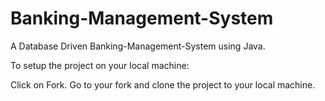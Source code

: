 # Banking-Management-System
A Database Driven Banking-Management-System using Java.

To setup the project on your local machine:

Click on Fork.
Go to your fork and clone the project to your local machine.

